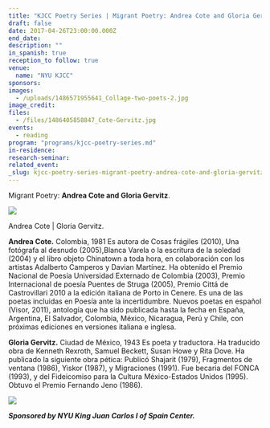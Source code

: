 ```yaml
---
title: "KJCC Poetry Series | Migrant Poetry: Andrea Cote and Gloria Gervitz "
draft: false
date: 2017-04-26T23:00:00.000Z
end_date:
description: ""
in_spanish: true
reception_to follow: true
venue:
  name: "NYU KJCC"
sponsors:
images:
  - /uploads/1486571955641_Collage-two-poets-2.jpg
image_credit:
files:
  - /files/1486405858847_Cote-Gervitz.jpg
events:
  - reading
program: "programs/kjcc-poetry-series.md"
in-residence:
research-seminar:
related_event:
_slug: kjcc-poetry-series-migrant-poetry-andrea-cote-and-gloria-gervitz
---
```


Migrant Poetry: **Andrea Cote and Gloria Gervitz**.

![](/uploads/1486571973336_Collage-two-poets-2.jpg)

<figcaption>Andrea Cote | Gloria Gervitz.</figcaption>



**Andrea Cote.** Colombia, 1981 Es autora de Cosas frágiles (2010), Una fotógrafa al desnudo (2005),Blanca Varela o la escritura de la soledad (2004) y el libro objeto Chinatown a toda hora, en colaboración con los artistas Adalberto Camperos y Davian Martínez. Ha obtenido el Premio Nacional de Poesía Universidad Externado de Colombia (2003), Premio Internacional de poesía Puentes de Struga (2005), Premio Cittá de Castrovillari 2010 a la edición italiana de Porto in Cenere. Es una de las poetas incluidas en Poesía ante la incertidumbre. Nuevos poetas en español (Visor, 2011), antología que ha sido publicada hasta la fecha en España, Argentina, El Salvador, Colombia, México, Nicaragua, Perú y Chile, con próximas ediciones en versiones italiana e inglesa.

**Gloria Gervitz.** Ciudad de México, 1943 Es poeta y traductora. Ha traducido obra de Kenneth Rexroth, Samuel Beckett, Susan Howe y Rita Dove. Ha publicado la siguiente obra pética: Publicó Shajarit (1979), Fragmentos de ventana (1986), Yiskor (1987), y Migraciones (1991). Fue becaria del FONCA (1993), y del Fideicomiso para la Cultura México-Estados Unidos (1995). Obtuvo el Premio Fernando Jeno (1986).

![](/uploads/1492629002343_KJCC_poetryseries_26_04_17.jpg)

****_Sponsored by NYU King Juan Carlos I of Spain Center._****

